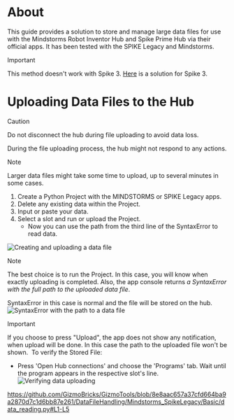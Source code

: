 # About
This guide provides a solution to store and manage large data files 
for use with the Mindstorms Robot Inventor Hub and Spike Prime Hub 
via their official apps.
It has been tested with the SPIKE Legacy and Mindstorms.

> [!IMPORTANT]
> This method doesn't work with Spike 3.
> [Here](https://github.com/GizmoBricks/GizmoTools/tree/main/DataFileHandling/Spike_3) 
> is a solution for Spike 3.

# Uploading Data Files to the Hub

> [!CAUTION]
> Do not disconnect the hub during file uploading to avoid data loss.
>
> During the file uploading process, the hub might not respond to any actions.

> [!NOTE]
> Larger data files might take some time to upload, up to several minutes in some cases.

1.	Create a Python Project with the MINDSTORMS or SPIKE Legacy apps.
2.	Delete any existing data within the Project.
3.	Input or paste your data.
4.	Select a slot and run or upload the Project.
    *  Now you can use the path from the third line of the SyntaxError to read data.

![Creating and uploading a data file](https://github.com/GizmoBricks/GizmoTools/assets/127412675/50f04bb9-b5eb-487d-be5d-3f020b1b9eea)


> [!NOTE]
> The best choice is to run the Project.
> In this case, you will know when exactly uploading is completed.
> Also, the app console returns _a SyntaxError with the full path to the uploaded data file_.
>
> SyntaxError in this case is normal and the file will be stored on the hub.
> ![SyntaxError with the path to a data file](https://github.com/GizmoBricks/GizmoTools/assets/127412675/298d6b39-317c-49d6-a857-1ef35ddfb2ec)


>[!IMPORTANT]
> If you choose to press "Upload", the app does not show any notification, when upload will be done.
> In this case the path to the uploaded file won't be shown.
> ![]()
> To verify the Stored File:
>   - Press 'Open Hub connections' and choose the 'Programs' tab. 
>   Wait until the program appears in the respective slot's line. 
>   ![Verifying data uploading](https://github.com/GizmoBricks/GizmoTools/assets/127412675/1d721298-b699-45c5-a652-c8d5498e4ec3)


https://github.com/GizmoBricks/GizmoTools/blob/8e8aac657a37cfd664ba9a2870d7c1d6bb87e261/DataFileHandling/Mindstorms_SpikeLegacy/Basic/data_reading.py#L1-L5

